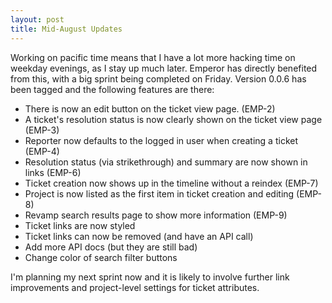 ```yaml
---
layout: post
title: Mid-August Updates
---
```

Working on pacific time means that I have a lot more hacking time on weekday evenings, as I stay up much later. Emperor has directly benefited from this, with a big sprint being completed on Friday.  Version 0.0.6 has been tagged and the following features are there:

 * There is now an edit button on the ticket view page. (EMP-2)
 * A ticket's resolution status is now clearly shown on the ticket view page (EMP-3)
 * Reporter now defaults to the logged in user when creating a ticket (EMP-4)
 * Resolution status (via strikethrough) and summary are now shown in links (EMP-6)
 * Ticket creation now shows up in the timeline without a reindex (EMP-7)
 * Project is now listed as the first item in ticket creation and editing (EMP-8)
 * Revamp search results page to show more information (EMP-9)
 * Ticket links are now styled
 * Ticket links can now be removed (and have an API call)
 * Add more API docs (but they are still bad)
 * Change color of search filter buttons

I'm planning my next sprint now and it is likely to involve further link improvements and project-level settings for ticket attributes.